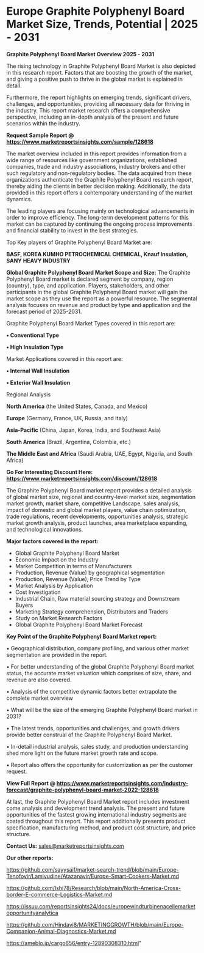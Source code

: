 # Europe Graphite Polyphenyl Board Market Size, Trends, Potential | 2025 - 2031

<Strong> Graphite Polyphenyl Board Market Overview 2025 - 2031</strong>

The rising technology in Graphite Polyphenyl Board Market is also depicted in this research report. Factors that are boosting the growth of the market, and giving a positive push to thrive in the global market is explained in detail.

Furthermore, the report highlights on emerging trends, significant drivers, challenges, and opportunities, providing all necessary data for thriving in the industry. This report market research offers a comprehensive perspective, including an in-depth analysis of the present and future scenarios within the industry.

<strong>Request Sample Report @ <a href=https://www.marketreportsinsights.com/sample/128618>https://www.marketreportsinsights.com/sample/128618</a></strong>

The market overview included in this report provides information from a wide range of resources like government organizations, established companies, trade and industry associations, industry brokers and other such regulatory and non-regulatory bodies. The data acquired from these organizations authenticate the Graphite Polyphenyl Board research report, thereby aiding the clients in better decision making. Additionally, the data provided in this report offers a contemporary understanding of the market dynamics.

The leading players are focusing mainly on technological advancements in order to improve efficiency. The long-term development patterns for this market can be captured by continuing the ongoing process improvements and financial stability to invest in the best strategies.

Top Key players of Graphite Polyphenyl Board Market are:

<strong>BASF, KOREA KUMHO PETROCHEMICAL CHEMICAL, Knauf Insulation, SANY HEAVY INDUSTRY</strong>

<strong><b>Global Graphite Polyphenyl Board Market Scope and Size:</b></strong>
The Graphite Polyphenyl Board market is declared segment by company, region (country), type, and application. Players, stakeholders, and other participants in the global Graphite Polyphenyl Board market will gain the market scope as they use the report as a powerful resource. The segmental analysis focuses on revenue and product by type and application and the forecast period of 2025-2031.

Graphite Polyphenyl Board Market Types covered in this report are:

<strong>• Conventional Type

• High Insulation Type</strong>

Market Applications covered in this report are:

<strong>• Internal Wall Insulation

• Exterior Wall Insulation</strong> 

Regional Analysis

<strong>North America</strong> (the United States, Canada, and Mexico)

<strong>Europe</strong> (Germany, France, UK, Russia, and Italy)

<strong>Asia-Pacific</strong> (China, Japan, Korea, India, and Southeast Asia)

<strong>South America</strong> (Brazil, Argentina, Colombia, etc.)

<strong>The Middle East and Africa</strong> (Saudi Arabia, UAE, Egypt, Nigeria, and South Africa)

<strong>Go For Interesting Discount Here: <a href=https://www.marketreportsinsights.com/discount/128618>https://www.marketreportsinsights.com/discount/128618</a></strong>

The Graphite Polyphenyl Board market report provides a detailed analysis of global market size, regional and country-level market size, segmentation market growth, market share, competitive Landscape, sales analysis, impact of domestic and global market players, value chain optimization, trade regulations, recent developments, opportunities analysis, strategic market growth analysis, product launches, area marketplace expanding, and technological innovations.

<strong><b>Major factors covered in the report:</b></strong>
<ul>
  <li>Global Graphite Polyphenyl Board Market </li>
  <li>Economic Impact on the Industry</li>
  <li>Market Competition in terms of Manufacturers</li>
  <li>Production, Revenue (Value) by geographical segmentation</li>
  <li>Production, Revenue (Value), Price Trend by Type</li>
  <li>Market Analysis by Application</li>
  <li>Cost Investigation</li>
  <li>Industrial Chain, Raw material sourcing strategy and Downstream Buyers</li>
  <li>Marketing Strategy comprehension, Distributors and Traders</li>
  <li>Study on Market Research Factors</li>
  <li>Global Graphite Polyphenyl Board Market Forecast</li>
</ul>

<strong><b>Key Point of the Graphite Polyphenyl Board Market report:</b></strong>

• Geographical distribution, company profiling, and various other market segmentation are provided in the report.

• For better understanding of the global Graphite Polyphenyl Board market status, the accurate market valuation which comprises of size, share, and revenue are also covered.

• Analysis of the competitive dynamic factors better extrapolate the complete market overview

• What will be the size of the emerging Graphite Polyphenyl Board market in 2031?

• The latest trends, opportunities and challenges, and growth drivers provide better construal of the Graphite Polyphenyl Board Market.

• In-detail industrial analysis, sales study, and production understanding shed more light on the future market growth rate and scope.

• Report also offers the opportunity for customization as per the customer request.

<strong><b>View Full Report @ <a href=https://www.marketreportsinsights.com/industry-forecast/graphite-polyphenyl-board-market-2022-128618>https://www.marketreportsinsights.com/industry-forecast/graphite-polyphenyl-board-market-2022-128618</a></b></strong>


At last, the Graphite Polyphenyl Board Market report includes investment come analysis and development trend analysis. The present and future opportunities of the fastest growing international industry segments are coated throughout this report. This report additionally presents product specification, manufacturing method, and product cost structure, and price structure.

<strong>Contact Us:</strong>
sales@marketreportsinsights.com

<strong>Our other reports:</strong>

<a href=https://github.com/sayysaif/market-search-trend/blob/main/Europe-Tenofovir/Lamivudine/Atazanavir/Europe-Smart-Cookers-Market.md>https://github.com/sayysaif/market-search-trend/blob/main/Europe-Tenofovir/Lamivudine/Atazanavir/Europe-Smart-Cookers-Market.md</a>

<a href=https://github.com/Ishi78/Research/blob/main/North-America-Cross-border-E-commerce-Logistics-Market.md>https://github.com/Ishi78/Research/blob/main/North-America-Cross-border-E-commerce-Logistics-Market.md</a>

<a href=https://issuu.com/reportsinsights24/docs/europewindturbinenacellemarketopportunityanalytica>https://issuu.com/reportsinsights24/docs/europewindturbinenacellemarketopportunityanalytica</a>

<a href=https://github.com/Hindavi8/MARKETINGGROWTH/blob/main/Europe-Companion-Animal-Diagnostics-Market.md>https://github.com/Hindavi8/MARKETINGGROWTH/blob/main/Europe-Companion-Animal-Diagnostics-Market.md</a>

<a href=https://ameblo.jp/cargo656/entry-12890308310.html>https://ameblo.jp/cargo656/entry-12890308310.html</a>"
